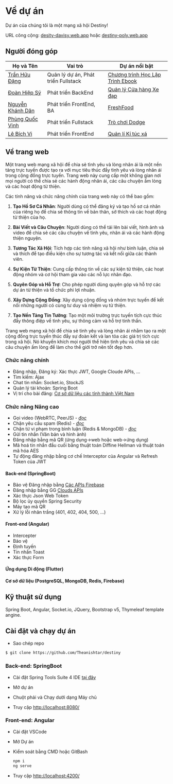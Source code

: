 # Về dự án

Dự án của chúng tôi là một mạng xã hội Destiny!

URL công cộng: [desity-davisy.web.app](https://destiny-davisy.web.app) hoặc [destiny-poly.web.app](https://destiny-poly.web.app)

<!-- Dự án được hướng dẫn bởi thầy [Trần Văn Nhuôm](https://github.com/tvnhuom/) và sử dụng các công nghệ như: Java Spring Boot, Socket.io, Thymeleaf template engine, bootstrap 5, ... -->

## Người đóng góp
| Họ và Tên | Vai trò | Dự án nổi bật |
|-----------|------|--------------------|
|[Trần Hữu Đặng]() | Quản lý dự án, Phát triển Fullstack | [Chương trình Học Lập Trình Ebook](https://angurvad-5559e.web.app/)  
|[Đoàn Hiệp Sỹ]() | Phát triển BackEnd | [Quản lý Cửa hàng Xe đạp](https://github.com/DoanSy16/biker-shop-manager)  
|[Nguyễn Khánh Dân]() | Phát triển FrontEnd, BA | [FreshFood](https://github.com/NguyenKhanhDan/FreshFood)  
|[Phùng Quốc Vinh]() | Phát triển Fullstack | [Trò chơi Dodge](https://github.com/Dinhisme/DodgeGame)  
|[Lê Bích Vi]() | Phát triển FrontEnd | [Quản lí Kí túc xá](https://github.com/TheBank0911/Quanlikitucxa)



## Về trang web 
Một trang web mạng xã hội để chia sẻ tình yêu và lòng nhân ái là một nền tảng trực tuyến được tạo ra với mục tiêu thúc đẩy tình yêu và lòng nhân ái trong cộng đồng trực tuyến. Trang web này cung cấp một không gian nơi mọi người có thể chia sẻ các hành động nhân ái, các câu chuyện ấm lòng và các hoạt động từ thiện.

Các tính năng và chức năng chính của trang web này có thể bao gồm:

1. **Tạo Hồ Sơ Cá Nhân**: Người dùng có thể đăng ký và tạo hồ sơ cá nhân của riêng họ để chia sẻ thông tin về bản thân, sở thích và các hoạt động từ thiện của họ.

2. **Bài Viết và Câu Chuyện**: Người dùng có thể tải lên bài viết, hình ảnh và video để chia sẻ các câu chuyện về tình yêu, nhân ái và các hành động thiện nguyện.

3. **Tương Tác Xã Hội**: Tích hợp các tính năng xã hội như bình luận, chia sẻ và thích để tạo điều kiện cho sự tương tác và kết nối giữa các thành viên.

4. **Sự Kiện Từ Thiện**: Cung cấp thông tin về các sự kiện từ thiện, các hoạt động nhóm và cơ hội tham gia vào các nỗ lực nhân đạo.

5. **Quyên Góp và Hỗ Trợ**: Cho phép người dùng quyên góp và hỗ trợ các dự án từ thiện và tổ chức phi lợi nhuận.

6. **Xây Dựng Cộng Đồng**: Xây dựng cộng đồng và nhóm trực tuyến để kết nối những người có cùng tư duy và nhiệm vụ từ thiện.

7. **Tạo Nền Tảng Tin Tưởng**: Tạo một môi trường trực tuyến tích cực thúc đẩy thông điệp về tình yêu, sự thông cảm và hỗ trợ tinh thần.

Trang web mạng xã hội để chia sẻ tình yêu và lòng nhân ái nhằm tạo ra một cộng đồng trực tuyến thúc đẩy sự đoàn kết và lan tỏa các giá trị tích cực trong xã hội. Nó khuyến khích mọi người thể hiện tình yêu và chia sẻ các câu chuyện ấm lòng để làm cho thế giới trở nên tốt đẹp hơn.

### Chức năng chính
- Đăng nhập, Đăng ký: Xác thực JWT, Google Cloude APIs, ...
- Tìm kiếm: Ajax
- Chat tin nhắn: Socket.io, StockJS
- Quản lý tài khoản: Spring Boot
- Vị trí cho bài đăng: [Cơ sở dữ liệu các tỉnh thành Việt Nam](https://github.com/dangtranhuu/vietnamese-provinces-database)

### Chức năng Nâng cao
- Gọi video (WebRTC, PeerJS) - <i>[đọc](https://github.com/theanishtar/video-call-webrtc)</i>
- Chặn yêu cầu spam (Redis) - <i>[đọc](https://github.com/theanishtar/spam-request-filter)</i>
- Chặn từ vi phạm trong bình luận (Redis & MongoDB) - <i>[đọc](https://github.com/theanishtar/vetonary)</i>
- Gửi tin nhắn (Văn bản và hình ảnh)
- Đăng nhập bằng mã QR (ứng dụng->web hoặc web->ứng dụng)
- Mã hoá tin nhắn đầu cuối bằng thuật toán Diffine Hellman và thuật toán mã hóa AES
- Tự động đăng nhập bằng cơ chế Interceptor của Angular và Refresh Token của JWT

#### Back-end (SpringBoot)
- Bảo vệ Đăng nhập bằng [Các APIs Firebase](https://console.firebase.google.com/u/1/project/davitickets-2e627/database/davitickets-2e627-default-rtdb/data/~2Flogin~2Fshield)
- Đăng nhập bằng GG [Clouds APIs]()
- Xác thực Json Web Token
- Bộ lọc ủy quyền Spring Security
- Máy tạo mã QR
- Xử lý lỗi nhãn trắng (401, 402, 404, 500, ...)

#### Front-end (Angular)
- Intercepter
- Bảo vệ
- Định tuyến
- Tin nhắn Toast
- Xác thực Form

#### Ứng dụng Di động (Flutter)

#### Cơ sở dữ liệu (PostgreSQL, MongoDB, Redis, Firebase)


## Kỹ thuật sử dụng

Spring Boot, Angular, Socket.io, JQuery, Bootstrap v5, Thymeleaf template angine.



<!-- ## Mục lục (tuỳ chọn)

- Yêu cầu
- Các module được đề xuất
- Cài đặt
- Cấu hình
- Xử lý sự cố
- Câu hỏi thường gặp
- Người duy trì -->

## Cài đặt và chạy dự án

- Sao chép repo
```bash
$ git clone https://github.com/Theanishtar/destiny
```
### Back-end: SpringBoot

- Cài đặt Spring Tools Suite 4 IDE [tại đây](https://spring.io/tools)

- Mở dự án 

- Chuột phải và Chạy dưới dạng Máy chủ

- Truy cập [http://localhost:8080/](http://localhost:8080/)

  
### Front-end: Angular

- Cài đặt VSCode
- Mở Dự án
- Kiểm soát bằng CMD hoặc GitBash
  
  ``` bash
  npm i
  ng serve
   ```
  
- Truy cập [http://localhost:4200/](http://localhost:4200/)
